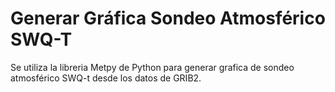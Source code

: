 # Generar Gráfica Sondeo Atmosférico SWQ-T
Se utiliza la libreria Metpy de Python para generar grafica de sondeo atmosférico SWQ-t desde los datos de GRIB2.
